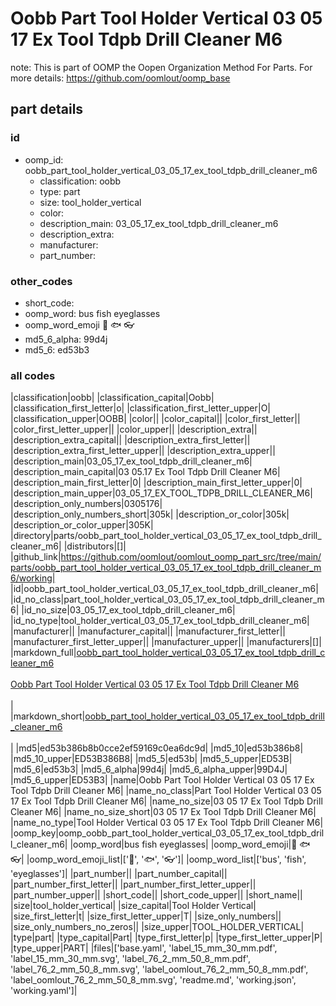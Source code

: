 # Oobb Part Tool Holder Vertical 03 05 17 Ex Tool Tdpb Drill Cleaner M6  

note: This is part of OOMP the Oopen Organization Method For Parts. For more details: https://github.com/oomlout/oomp_base

##  part details





### id
* oomp_id: oobb_part_tool_holder_vertical_03_05_17_ex_tool_tdpb_drill_cleaner_m6
  * classification: oobb
  * type: part
  * size: tool_holder_vertical
  * color: 
  * description_main: 03_05_17_ex_tool_tdpb_drill_cleaner_m6
  * description_extra: 
  * manufacturer: 
  * part_number: 

### other_codes
* short_code: 
* oomp_word: bus fish eyeglasses
* oomp_word_emoji :bus: :fish: :eyeglasses:
* md5_6_alpha: 99d4j
* md5_6: ed53b3

### all codes 
|classification|oobb|
|classification_capital|Oobb|
|classification_first_letter|o|
|classification_first_letter_upper|O|
|classification_upper|OOBB|
|color||
|color_capital||
|color_first_letter||
|color_first_letter_upper||
|color_upper||
|description_extra||
|description_extra_capital||
|description_extra_first_letter||
|description_extra_first_letter_upper||
|description_extra_upper||
|description_main|03_05_17_ex_tool_tdpb_drill_cleaner_m6|
|description_main_capital|03 05.17 Ex Tool Tdpb Drill Cleaner M6|
|description_main_first_letter|0|
|description_main_first_letter_upper|0|
|description_main_upper|03_05_17_EX_TOOL_TDPB_DRILL_CLEANER_M6|
|description_only_numbers|0305176|
|description_only_numbers_short|305k|
|description_or_color|305k|
|description_or_color_upper|305K|
|directory|parts/oobb_part_tool_holder_vertical_03_05_17_ex_tool_tdpb_drill_cleaner_m6|
|distributors|[]|
|github_link|https://github.com/oomlout/oomlout_oomp_part_src/tree/main/parts/oobb_part_tool_holder_vertical_03_05_17_ex_tool_tdpb_drill_cleaner_m6/working|
|id|oobb_part_tool_holder_vertical_03_05_17_ex_tool_tdpb_drill_cleaner_m6|
|id_no_class|part_tool_holder_vertical_03_05_17_ex_tool_tdpb_drill_cleaner_m6|
|id_no_size|03_05_17_ex_tool_tdpb_drill_cleaner_m6|
|id_no_type|tool_holder_vertical_03_05_17_ex_tool_tdpb_drill_cleaner_m6|
|manufacturer||
|manufacturer_capital||
|manufacturer_first_letter||
|manufacturer_first_letter_upper||
|manufacturer_upper||
|manufacturers|[]|
|markdown_full|[oobb_part_tool_holder_vertical_03_05_17_ex_tool_tdpb_drill_cleaner_m6](https://github.com/oomlout/oomlout_oomp_part_src/tree/main/parts/oobb_part_tool_holder_vertical_03_05_17_ex_tool_tdpb_drill_cleaner_m6/working)<br>[](https://github.com/oomlout/oomlout_oomp_part_src/tree/main/parts/oobb_part_tool_holder_vertical_03_05_17_ex_tool_tdpb_drill_cleaner_m6/working)<br>[Oobb Part Tool Holder Vertical 03 05 17 Ex Tool Tdpb Drill Cleaner M6](https://github.com/oomlout/oomlout_oomp_part_src/tree/main/parts/oobb_part_tool_holder_vertical_03_05_17_ex_tool_tdpb_drill_cleaner_m6/working)<br><br>|
|markdown_short|[oobb_part_tool_holder_vertical_03_05_17_ex_tool_tdpb_drill_cleaner_m6](https://github.com/oomlout/oomlout_oomp_part_src/tree/main/parts/oobb_part_tool_holder_vertical_03_05_17_ex_tool_tdpb_drill_cleaner_m6/working)<br><br>|
|md5|ed53b386b8b0cce2ef59169c0ea6dc9d|
|md5_10|ed53b386b8|
|md5_10_upper|ED53B386B8|
|md5_5|ed53b|
|md5_5_upper|ED53B|
|md5_6|ed53b3|
|md5_6_alpha|99d4j|
|md5_6_alpha_upper|99D4J|
|md5_6_upper|ED53B3|
|name|Oobb Part Tool Holder Vertical 03 05 17 Ex Tool Tdpb Drill Cleaner M6|
|name_no_class|Part Tool Holder Vertical 03 05 17 Ex Tool Tdpb Drill Cleaner M6|
|name_no_size|03 05 17 Ex Tool Tdpb Drill Cleaner M6|
|name_no_size_short|03 05 17 Ex Tool Tdpb Drill Cleaner M6|
|name_no_type|Tool Holder Vertical 03 05 17 Ex Tool Tdpb Drill Cleaner M6|
|oomp_key|oomp_oobb_part_tool_holder_vertical_03_05_17_ex_tool_tdpb_drill_cleaner_m6|
|oomp_word|bus fish eyeglasses|
|oomp_word_emoji|:bus: :fish: :eyeglasses:|
|oomp_word_emoji_list|[':bus:', ':fish:', ':eyeglasses:']|
|oomp_word_list|['bus', 'fish', 'eyeglasses']|
|part_number||
|part_number_capital||
|part_number_first_letter||
|part_number_first_letter_upper||
|part_number_upper||
|short_code||
|short_code_upper||
|short_name||
|size|tool_holder_vertical|
|size_capital|Tool Holder Vertical|
|size_first_letter|t|
|size_first_letter_upper|T|
|size_only_numbers||
|size_only_numbers_no_zeros||
|size_upper|TOOL_HOLDER_VERTICAL|
|type|part|
|type_capital|Part|
|type_first_letter|p|
|type_first_letter_upper|P|
|type_upper|PART|
|files|['base.yaml', 'label_15_mm_30_mm.pdf', 'label_15_mm_30_mm.svg', 'label_76_2_mm_50_8_mm.pdf', 'label_76_2_mm_50_8_mm.svg', 'label_oomlout_76_2_mm_50_8_mm.pdf', 'label_oomlout_76_2_mm_50_8_mm.svg', 'readme.md', 'working.json', 'working.yaml']|
